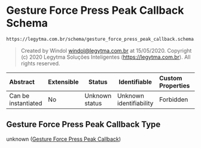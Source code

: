# Gesture Force Press Peak Callback Schema

```txt
https://legytma.com.br/schema/gesture_force_press_peak_callback.schema.json
```




> Created by Windol [windol@legytma.com.br](mailto:windol@legytma.com.br) at 15/05/2020.
> Copyright (c) 2020 Legytma Soluções Inteligentes (<https://legytma.com.br>). All rights reserved.
>

| Abstract            | Extensible | Status         | Identifiable            | Custom Properties | Additional Properties | Access Restrictions | Defined In                                                                                                                      |
| :------------------ | ---------- | -------------- | ----------------------- | :---------------- | --------------------- | ------------------- | ------------------------------------------------------------------------------------------------------------------------------- |
| Can be instantiated | No         | Unknown status | Unknown identifiability | Forbidden         | Allowed               | none                | [gesture_force_press_peak_callback.schema.json](../schema/gesture_force_press_peak_callback.schema.json "open original schema") |

## Gesture Force Press Peak Callback Type

unknown ([Gesture Force Press Peak Callback](gesture_force_press_peak_callback.md))
